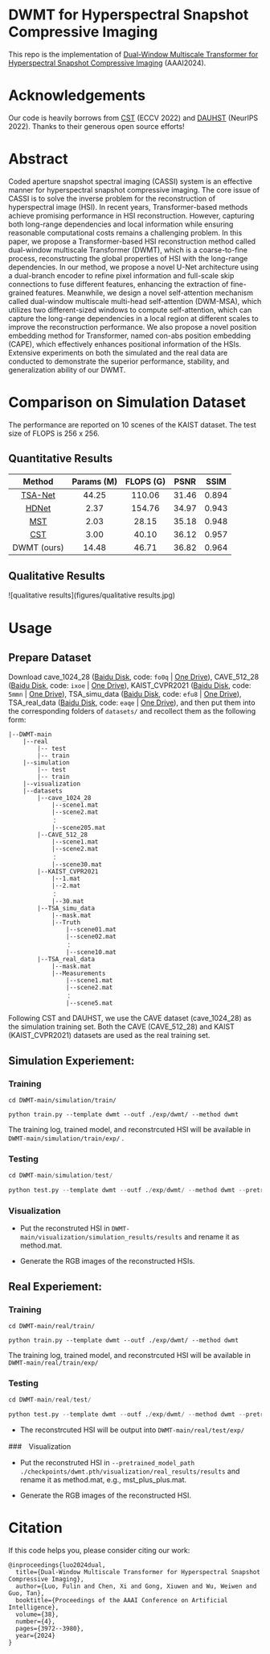 # DWMT for Hyperspectral Snapshot Compressive Imaging
This repo is the implementation of [Dual-Window Multiscale Transformer for Hyperspectral Snapshot Compressive Imaging](https://ojs.aaai.org/index.php/AAAI/article/view/28190) (AAAI2024).

# Acknowledgements
Our code is heavily borrows from [CST](https://arxiv.org/abs/2203.04845) (ECCV 2022) and [DAUHST](https://arxiv.org/abs/2205.10102) (NeurIPS 2022). Thanks to their generous open source efforts!

# Abstract
Coded aperture snapshot spectral imaging (CASSI) system is an effective manner for hyperspectral snapshot compressive imaging. The core issue of CASSI is to solve the inverse problem for the reconstruction of hyperspectral image (HSI). In recent years, Transformer-based methods achieve promising performance in HSI reconstruction. However, capturing both long-range dependencies and local information while ensuring reasonable computational costs remains a challenging problem. In this paper, we propose a Transformer-based HSI reconstruction method called dual-window multiscale Transformer (DWMT), which is a coarse-to-fine process, reconstructing the global properties of HSI with the long-range dependencies. In our method, we propose a novel U-Net architecture using a dual-branch encoder to refine pixel information and full-scale skip connections to fuse different features, enhancing the extraction of fine-grained features. Meanwhile, we design a novel self-attention mechanism called dual-window multiscale multi-head self-attention (DWM-MSA), which utilizes two different-sized windows to compute self-attention, which can capture the long-range dependencies in a local region at different scales to improve the reconstruction performance. We also propose a novel position embedding method for Transformer, named con-abs position embedding (CAPE), which effectively enhances positional information of the HSIs. Extensive experiments on both the simulated and the real data are conducted to demonstrate the superior performance, stability, and generalization ability of our DWMT.

# Comparison on Simulation Dataset
The performance are reported on 10 scenes of the KAIST dataset. The test size of FLOPS is 256 x 256.
## Quantitative Results

|                            Method                            | Params (M) | FLOPS (G) | PSNR  | SSIM  |
| :----------------------------------------------------------: | :--------: | :-------: | :---: | :---: |
| [TSA-Net](https://link.springer.com/chapter/10.1007/978-3-030-58592-1_12) |   44.25    |  110.06   | 31.46 | 0.894 |
|          [HDNet](https://arxiv.org/abs/2203.02149)           |    2.37    |  154.76   | 34.97 | 0.943 |
|           [MST](https://arxiv.org/abs/2111.07910)            |    2.03    |   28.15   | 35.18 | 0.948 |
|           [CST](https://arxiv.org/abs/2203.04845)            |    3.00    |   40.10   | 36.12 | 0.957 |
|                         DWMT (ours)                          |   14.48    |   46.71   | 36.82 | 0.964 |

## Qualitative Results

![qualitative results](figures/qualitative results.jpg)

# Usage
## Prepare Dataset
Download cave_1024_28 ([Baidu Disk](https://pan.baidu.com/s/1X_uXxgyO-mslnCTn4ioyNQ), code: `fo0q` | [One Drive](https://bupteducn-my.sharepoint.com/:f:/g/personal/mengziyi_bupt_edu_cn/EmNAsycFKNNNgHfV9Kib4osB7OD4OSu-Gu6Qnyy5PweG0A?e=5NrM6S)), CAVE_512_28 ([Baidu Disk](https://pan.baidu.com/s/1ue26weBAbn61a7hyT9CDkg), code: `ixoe` | [One Drive](https://mailstsinghuaeducn-my.sharepoint.com/:f:/g/personal/lin-j21_mails_tsinghua_edu_cn/EjhS1U_F7I1PjjjtjKNtUF8BJdsqZ6BSMag_grUfzsTABA?e=sOpwm4)), KAIST_CVPR2021 ([Baidu Disk](https://pan.baidu.com/s/1LfPqGe0R_tuQjCXC_fALZA), code: `5mmn` | [One Drive](https://mailstsinghuaeducn-my.sharepoint.com/:f:/g/personal/lin-j21_mails_tsinghua_edu_cn/EkA4B4GU8AdDu0ZkKXdewPwBd64adYGsMPB8PNCuYnpGlA?e=VFb3xP)), TSA_simu_data ([Baidu Disk](https://pan.baidu.com/s/1LI9tMaSprtxT8PiAG1oETA), code: `efu8` | [One Drive](https://1drv.ms/u/s!Au_cHqZBKiu2gYFDwE-7z1fzeWCRDA?e=ofvwrD)), TSA_real_data ([Baidu Disk](https://pan.baidu.com/s/1RoOb1CKsUPFu0r01tRi5Bg), code: `eaqe` | [One Drive](https://1drv.ms/u/s!Au_cHqZBKiu2gYFTpCwLdTi_eSw6ww?e=uiEToT)), and then put them into the corresponding folders of `datasets/` and recollect them as the following form:

```shell
|--DWMT-main
    |--real
    	|-- test
    	|-- train
    |--simulation
    	|-- test
    	|-- train
    |--visualization
    |--datasets
        |--cave_1024_28
            |--scene1.mat
            |--scene2.mat
            ：  
            |--scene205.mat
        |--CAVE_512_28
            |--scene1.mat
            |--scene2.mat
            ：  
            |--scene30.mat
        |--KAIST_CVPR2021  
            |--1.mat
            |--2.mat
            ： 
            |--30.mat
        |--TSA_simu_data  
            |--mask.mat   
            |--Truth
                |--scene01.mat
                |--scene02.mat
                ： 
                |--scene10.mat
        |--TSA_real_data  
            |--mask.mat   
            |--Measurements
                |--scene1.mat
                |--scene2.mat
                ： 
                |--scene5.mat
```

Following CST and DAUHST, we use the CAVE dataset (cave_1024_28) as the simulation training set. Both the CAVE (CAVE_512_28) and KAIST (KAIST_CVPR2021) datasets are used as the real training set. 

## Simulation Experiement:
### Training
```shell
cd DWMT-main/simulation/train/

python train.py --template dwmt --outf ./exp/dwmt/ --method dwmt
```
The training log, trained model, and reconstrcuted HSI will be available in `DWMT-main/simulation/train/exp/` . 

### Testing
```python
cd DWMT-main/simulation/test/

python test.py --template dwmt --outf ./exp/dwmt/ --method dwmt --pretrained_model_path ./checkpoints/dwmt.pth
```

### Visualization	

- Put the reconstruted HSI in `DWMT-main/visualization/simulation_results/results` and rename it as method.mat.

- Generate the RGB images of the reconstructed HSIs.

## Real Experiement:

### Training

```shell
cd DWMT-main/real/train/

python train.py --template dwmt --outf ./exp/dwmt/ --method dwmt
```

The training log, trained model, and reconstrcuted HSI will be available in `DWMT-main/real/train/exp/`

### Testing	

```python
cd DWMT-main/real/test/

python test.py --template dwmt --outf ./exp/dwmt/ --method dwmt --pretrained_model_path ./checkpoints/dwmt.pth
```

- The reconstrcuted HSI will be output into `DWMT-main/real/test/exp/`  


###　Visualization	

- Put the reconstruted HSI in `--pretrained_model_path ./checkpoints/dwmt.pth/visualization/real_results/results` and rename it as method.mat, e.g., mst_plus_plus.mat.

- Generate the RGB images of the reconstructed HSI.

# Citation
If this code helps you, please consider citing our work:
```shell
@inproceedings{luo2024dual,
  title={Dual-Window Multiscale Transformer for Hyperspectral Snapshot Compressive Imaging},
  author={Luo, Fulin and Chen, Xi and Gong, Xiuwen and Wu, Weiwen and Guo, Tan},
  booktitle={Proceedings of the AAAI Conference on Artificial Intelligence},
  volume={38},
  number={4},
  pages={3972--3980},
  year={2024}
}
```
